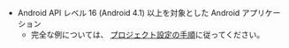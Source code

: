 * Android API レベル 16 (Android 4.1) 以上を対象とした Android アプリケーション
    * 完全な例については、 [プロジェクト設定の手順](~/lib/project-setup/create-application.md)に従ってください。
